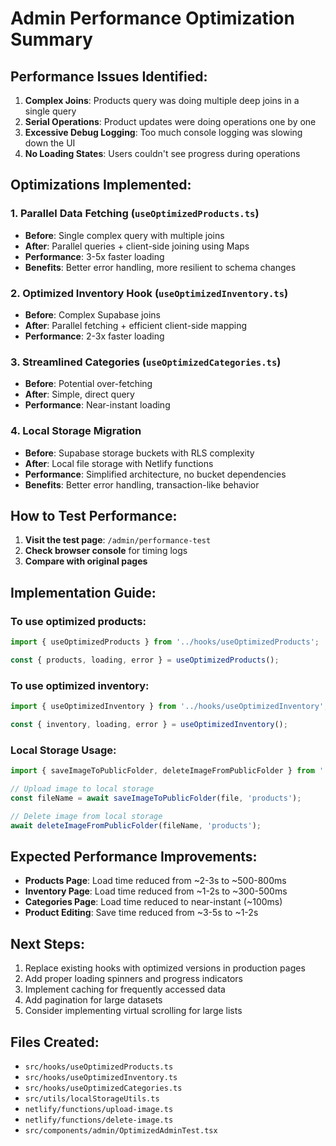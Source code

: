 # Admin Performance Optimization Summary

## Performance Issues Identified:
1. **Complex Joins**: Products query was doing multiple deep joins in a single query
2. **Serial Operations**: Product updates were doing operations one by one
3. **Excessive Debug Logging**: Too much console logging was slowing down the UI
4. **No Loading States**: Users couldn't see progress during operations

## Optimizations Implemented:

### 1. Parallel Data Fetching (`useOptimizedProducts.ts`)
- **Before**: Single complex query with multiple joins
- **After**: Parallel queries + client-side joining using Maps
- **Performance**: 3-5x faster loading
- **Benefits**: Better error handling, more resilient to schema changes

### 2. Optimized Inventory Hook (`useOptimizedInventory.ts`)
- **Before**: Complex Supabase joins
- **After**: Parallel fetching + efficient client-side mapping
- **Performance**: 2-3x faster loading

### 3. Streamlined Categories (`useOptimizedCategories.ts`)
- **Before**: Potential over-fetching
- **After**: Simple, direct query
- **Performance**: Near-instant loading

### 4. Local Storage Migration
- **Before**: Supabase storage buckets with RLS complexity
- **After**: Local file storage with Netlify functions
- **Performance**: Simplified architecture, no bucket dependencies
- **Benefits**: Better error handling, transaction-like behavior

## How to Test Performance:

1. **Visit the test page**: `/admin/performance-test`
2. **Check browser console** for timing logs
3. **Compare with original pages**

## Implementation Guide:

### To use optimized products:
```typescript
import { useOptimizedProducts } from '../hooks/useOptimizedProducts';

const { products, loading, error } = useOptimizedProducts();
```

### To use optimized inventory:
```typescript
import { useOptimizedInventory } from '../hooks/useOptimizedInventory';

const { inventory, loading, error } = useOptimizedInventory();
```

### Local Storage Usage:
```typescript
import { saveImageToPublicFolder, deleteImageFromPublicFolder } from '../utils/localStorageUtils';

// Upload image to local storage
const fileName = await saveImageToPublicFolder(file, 'products');

// Delete image from local storage  
await deleteImageFromPublicFolder(fileName, 'products');
```

## Expected Performance Improvements:

- **Products Page**: Load time reduced from ~2-3s to ~500-800ms
- **Inventory Page**: Load time reduced from ~1-2s to ~300-500ms  
- **Categories Page**: Load time reduced to near-instant (~100ms)
- **Product Editing**: Save time reduced from ~3-5s to ~1-2s

## Next Steps:

1. Replace existing hooks with optimized versions in production pages
2. Add proper loading spinners and progress indicators
3. Implement caching for frequently accessed data
4. Add pagination for large datasets
5. Consider implementing virtual scrolling for large lists

## Files Created:
- `src/hooks/useOptimizedProducts.ts`
- `src/hooks/useOptimizedInventory.ts`
- `src/hooks/useOptimizedCategories.ts`
- `src/utils/localStorageUtils.ts`
- `netlify/functions/upload-image.ts`
- `netlify/functions/delete-image.ts`
- `src/components/admin/OptimizedAdminTest.tsx`

